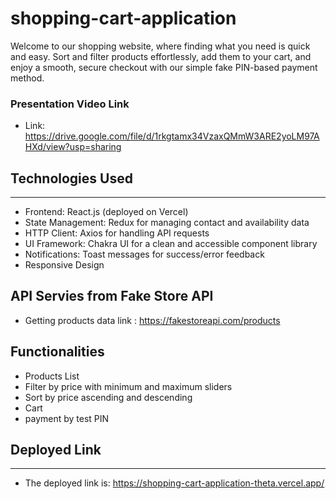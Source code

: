 # shopping-cart-application

Welcome to our shopping website, where finding what you need is quick and easy. Sort and filter products effortlessly, add them to your cart, and enjoy a smooth, secure checkout with our simple fake PIN-based payment method. 

### Presentation Video Link

* Link: https://drive.google.com/file/d/1rkgtamx34VzaxQMmW3ARE2yoLM97AHXd/view?usp=sharing

## Technologies Used
--------------------

* Frontend: React.js (deployed on Vercel)
* State Management: Redux for managing contact and availability data
* HTTP Client: Axios for handling API requests
* UI Framework: Chakra UI for a clean and accessible component library
* Notifications: Toast messages for success/error feedback
* Responsive Design

## API Servies from Fake Store API

* Getting products data link : https://fakestoreapi.com/products

## Functionalities

* Products List
* Filter by price with minimum and maximum sliders
* Sort by price ascending and descending
* Cart 
* payment by test PIN

## Deployed Link
-----------------

* The deployed link is: https://shopping-cart-application-theta.vercel.app/


